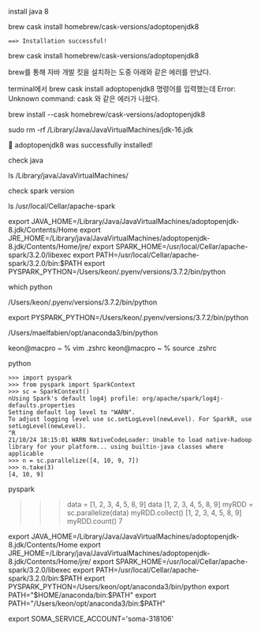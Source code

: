 
install java 8

brew cask install homebrew/cask-versions/adoptopenjdk8


```
==> Installation successful!
```


brew cask install homebrew/cask-versions/adoptopenjdk8


brew를 통해 자바 개발 킷을 설치하는 도중
아래와 같은 에러를 만났다.

terminal에서 
brew cask install adoptopenjdk8 명령어를 입력했는데
Error: Unknown command: cask 와 같은 에러가 나왔다.

brew install --cask homebrew/cask-versions/adoptopenjdk8




sudo rm -rf /Library/Java/JavaVirtualMachines/jdk-16.jdk

🍺  adoptopenjdk8 was successfully installed!


check java

ls /Library/java/JavaVirtualMachines/


check spark version

ls /usr/local/Cellar/apache-spark



export JAVA_HOME=/Library/Java/JavaVirtualMachines/adoptopenjdk-8.jdk/Contents/Home
export JRE_HOME=/Library/java/JavaVirtualMachines/adoptopenjdk-8.jdk/Contents/Home/jre/
export SPARK_HOME=/usr/local/Cellar/apache-spark/3.2.0/libexec
export PATH=/usr/local/Cellar/apache-spark/3.2.0/bin:$PATH
export PYSPARK_PYTHON=/Users/keon/.pyenv/versions/3.7.2/bin/python


which python

/Users/keon/.pyenv/versions/3.7.2/bin/python

export PYSPARK_PYTHON=/Users/keon/.pyenv/versions/3.7.2/bin/python


/Users/maelfabien/opt/anaconda3/bin/python



keon@macpro ~ % vim .zshrc
keon@macpro ~ % source .zshrc


python

```
>>> import pyspark
>>> from pyspark import SparkContext
>>> sc = SparkContext()
nUsing Spark's default log4j profile: org/apache/spark/log4j-defaults.properties
Setting default log level to "WARN".
To adjust logging level use sc.setLogLevel(newLevel). For SparkR, use setLogLevel(newLevel).
^R
21/10/24 18:15:01 WARN NativeCodeLoader: Unable to load native-hadoop library for your platform... using builtin-java classes where applicable
>>> n = sc.parallelize([4, 10, 9, 7])
>>> n.take(3)
[4, 10, 9]   
```


pyspark

>>> data = [1, 2, 3, 4, 5, 8, 9]
>>> data
[1, 2, 3, 4, 5, 8, 9]
>>> myRDD = sc.parallelize(data)
>>> myRDD.collect()
[1, 2, 3, 4, 5, 8, 9]
>>> myRDD.count()
7



export JAVA_HOME=/Library/Java/JavaVirtualMachines/adoptopenjdk-8.jdk/Contents/Home
export JRE_HOME=/Library/java/JavaVirtualMachines/adoptopenjdk-8.jdk/Contents/Home/jre/
export SPARK_HOME=/usr/local/Cellar/apache-spark/3.2.0/libexec
export PATH=/usr/local/Cellar/apache-spark/3.2.0/bin:$PATH
export PYSPARK_PYTHON=/Users/keon/opt/anaconda3/bin/python
export PATH="$HOME/anaconda/bin:$PATH"
export PATH="/Users/keon/opt/anaconda3/bin:$PATH"




export SOMA_SERVICE_ACCOUNT='soma-318106'
